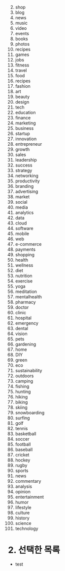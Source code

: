 
2. shop
3.  blog
4.  news
5.  music
6.  video
7.  events
8.  books
9.  photos
10.  recipes
11.  games
12.  jobs
13.  fitness
14.  travel
15.  food
16.  recipes
17.  fashion
18.  art
19.  beauty
20.  design
21.  tech
22.  education
23.  finance
24.  marketing
25.  business
26.  startup
27.  innovation
28.  entrepreneur
29.  growth
30.  sales
31.  leadership
32.  success
33.  strategy
34.  networking
35.  productivity
36.  branding
37.  advertising
38.  market
39.  social
40.  media
41.  analytics
42.  data
43.  cloud
44.  software
45.  mobile
46.  web
47.  e-commerce
48.  payments
49.  shopping
50.  health
51.  wellness
52.  diet
53.  nutrition
54.  exercise
55.  yoga
56.  meditation
57.  mentalhealth
58.  pharmacy
59.  doctor
60.  clinic
61.  hospital
62.  emergency
63.  dental
64.  vision
65.  pets
66.  gardening
67.  home
68.  DIY
69.  green
70.  eco
71.  sustainability
72.  outdoors
73.  camping
74.  fishing
75.  hunting
76.  hiking
77.  biking
78.  skiing
79.  snowboarding
80.  surfing
81.  golf
82.  tennis
83.  basketball
84.  soccer
85.  football
86.  baseball
87.  cricket
88.  hockey
89.  rugby
90.  sports
91.  news
92.  commentary
93.  analysis
94.  opinion
95.  entertainment
96.  humor
97.  lifestyle
98.  culture
99.  history
100.  science
101.  technology
# 2. 선택한 목록
- test